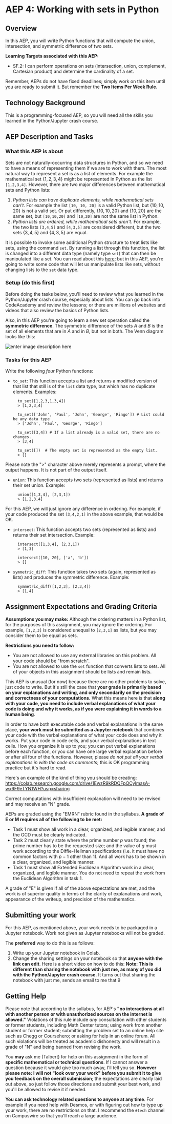 # AEP 4: Working with sets in Python

## Overview 

In this AEP, you will write Python functions that will compute the union, intersection, and symmetric difference of two sets. 

**Learning Targets associated with this AEP:**

+ SF.2: I can perform operations on sets (intersection, union, complement, Cartesian product) and determine the cardinality of a set.

Remember, AEPs do not have fixed deadlines; simply work on this item until you are ready to submit it. But remember the **Two Items Per Week Rule.** 

## Technology Background

This is a programming-focused AEP, so you will need all the skills you learned in the Python/Jupyter crash course. 

## AEP Description and Tasks 

### What this AEP is about


Sets are not naturally-occurring data structures in Python, and so we need to have a means of representing them if we are to work with them. The most natural way to represent a set is as a list of elements. For example the mathematical set $\{1,2,3,4\}$ might be represented in Python as the list `[1,2,3,4]`. However, there are two major differences between mathematical sets and Python lists: 

1. *Python lists can have duplicate elements, while mathematical sets can't.* For example the list `[10, 10, 20]` is a valid Python list, but $\{10, 10, 20\}$ is not a valid set. Or put differently, $\{10,10,20\}$ and $\{10, 20\}$ are the same set, but `[10,10,20]` and `[10,20]` are not the same list in Python.
2. *Python lists are ordered, while mathematical sets aren't*. For example, the two lists `[3,4,5]` and `[4,3,5]` are considered different, but the two sets $\{3,4,5\}$ and $\{4,3,5\}$ are equal. 

It is possible to invoke some additional Python structure to treat lists like sets, using the command `set`. By running a list through this function, the list is changed into a different data type (namely type `set`) that can then be manipulated like a set. You can read about this [here](https://realpython.com/python-sets/); but in this AEP, you're going to write some code that will let us manipulate lists like sets, without changing lists to the `set` data type. 



### Setup (do this first) 

Before doing the tasks below, you'll need to review what you learned in the Python/Jupyter crash course, especially about lists. You can go back into CodeAcademy and review the lessons; or there are millions of websites and videos that also review the basics of Python lists. 

Also, in this AEP you're going to learn a new set operation called the **symmetric difference**. The symmetric difference of the sets $A$ and $B$ is the set of all elements that are in $A$ and in $B$, but not in both. The Venn diagram looks like this: 

![enter image description here](https://cdn.programiz.com/sites/tutorial2program/files/set-symmetric-difference_1.png)

### Tasks for this AEP

Write the following _four_ Python functions:

+ `to_set`: This function accepts a list and returns a modified version of that list that still is of the `list` data type, but which has no duplicate elements. Examples:

		to_set([1,2,3,1,3,4])
		> [1,2,3,4]

		to_set(['John', 'Paul', 'John', 'George', 'Ringo']) # List could be any data type
		> ['John', 'Paul', 'George', 'Ringo']

		to_set([3,4]) # If a list already is a valid set, there are no changes. 
		> [3,4] 
				
		to_set([])  # The empty set is represented as the empty list. 
		> [] 

Please note the ">" character above merely represents a prompt, where the output happens. It is not part of the output itself. 

+ `union`: This function accepts two sets (represented as lists) and returns their set union. Example: 

		union([1,3,4], [2,3,1])
		> [1,2,3,4]

For this AEP, we will just ignore any difference in ordering. For example, if your code produced the set `[3,4,2,1]` in the above example, that would be OK. 

+ `intersect`: This function accepts two sets (represented as lists) and returns their set intersection. Example:

		intersect([1,3,4], [2,3,1])
		> [1,3]

		intersect([10, 20], ['a', 'b'])
		> [] 

+ `symmetric_diff`: This function takes two sets (again, represented as lists) and produces the symmetric difference. Example: 

		symmetric_diff([1,2,3], [2,3,4]) 
		> [1,4]


## Assignment Expectations and Grading Criteria 

__Assumptions you may make:__ Although the ordering matters in a Python list, for the purposes of this assignment, you may ignore the ordering. For example, `[1,2,3]` is considered unequal to `[2,3,1]` as lists, but you may consider them to be equal as sets. 

__Restrictions you need to follow:__ 
+ You are not allowed to use any external libraries on this problem. All your code should be "from scratch". 
+ You are not allowed to use the `set` function that converts lists to sets. All of your objects in this assignment should be lists and remain lists. 

This AEP is unusual (for now) because there are no other problems to solve, just code to write. But it's still the case that **your grade is primarily based on your explanations and writing, and only secondarily on the precision and correctness of your computations.** What this means here is that **along with your code, you need to include verbal explanations of what your code is doing and why it works, as if you were explaining it in words to a human being**. 

In order to have both executable code and verbal explanations in the same place, **your work must be submitted as a Jupyter notebook** that combines your code with the verbal explanations of what your code does and why it works. Put your code in code cells, and your verbal explanations in text cells. How you organize it is up to you; you can put verbal explanations before each function, or you can have one large verbal explanation before or after all four of the functions. However, please *do not put all your verbal explanations in with the code as comments*; this is OK programming practice but it's hard to read. 

Here's an example of the kind of thing you should be creating: https://colab.research.google.com/drive/1EwzR9kRDQFpQCyImasA-wx6F9eTYN1WH?usp=sharing  



Correct computations with insufficient explanation will need to be revised and may receive an "N" grade. 

AEPs are graded using the "EMRN" rubric found in the syllabus. **A grade of E or M requires all of the following to be met:**

- Task 1 must show all work in a clear, organized, and legible manner, and the GCD must be clearly indicated. 
- Task 2 must clearly state where the prime number $p$ was found; the prime number has to be the requested size; and the value of $g$ must work according to the Diffie-Hellman specifications (i.e. it must have no common factors with $p-1$ other than 1). And all work has to be shown in a clear, organized, and legible manner. 
- Task 1 must show all Extended Euclidean Algorithm work in a clear, organized, and legible manner. You do not need to repeat the work from the Euclidean Algorithm in task 1. 

A grade of "E" is given if all of the above expectations are met, and the work is of superior quality in terms of the clarity of explanations and work, appearance of the writeup, and precision of the mathematics. 


## Submitting your work 

For this AEP, as mentioned above, your work needs to be packaged in a Jupyter notebook. Work not given as Jupyter notebooks will not be graded. 

The **preferred** way to do this is as follows: 

1. Write up your Jupyter notebook in Colab. 
2. Change the sharing settings on your notebook so that **anyone with the link can edit**. Here is a short video on how to do this:    **Note: This is different than sharing the notebook with just me, as many of you did with the Python/Jupyter crash course.** It turns out that sharing the notebook with just me, sends an email to me that 9

## Getting Help

Please note that according to the syllabus, for AEP's **"no interactions at all with another person or with unauthorized sources on the internet is allowed."** Violations of this rule include *any* consultation with other students or former students, including Math Center tutors; using work from another student or former student; submitting the problem set to an online help site such as Chegg or Coursehero; or asking for help in an online forum. All such violations will be treated as academic dishonesty and will result in a grade of "N" and being banned from revising the work. 

You **may** ask me (Talbert) for help on this assignment in the form of **specific mathematical or technical questions**. If I cannot answer a question because it would give too much away, I'll tell you so. **However please note: I will not "look over your work" before you submit it to give you feedback on the overall submission**; the expectations are clearly laid out above, so just follow those directions and submit your best work, and you'll be allowed to revise it if needed. 
 
**You can ask technology related questions to anyone at any time**. For example if you need help with Desmos, or with figuring out how to type up your work, there are no restrictions on that. I recommend the `#tech` channel on Campuswire so that you'll reach a large audience. 
<!--stackedit_data:
eyJoaXN0b3J5IjpbLTIxMDIxMTMxOTMsMTg2NzIyNzg1MV19
-->